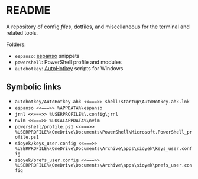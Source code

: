 # README

A repository of config _files_, dotfiles, and miscellaneous for the terminal
and related tools.

Folders:
- `espanso`: [espanso](https://espanso.org/) snippets
- `powershell`: PowerShell profile and modules
- `autohotkey`: [AutoHotkey](https://www.autohotkey.com/) scripts for Windows

## Symbolic links

- `autohotkey/AutoHotkey.ahk <<===>> shell:startup\AutoHotkey.ahk.lnk`
- `espanso <<===>> %APPDATA%\espanso`
- `jrnl <<===>> %USERPROFILE%\.config\jrnl`
- `nvim <<===>> %LOCALAPPDATA%\nvim`
- `powershell/profile.ps1 <<===>> %USERPROFILE%\OneDrive\Documents\PowerShell\Microsoft.PowerShell_profile.ps1`
- `sioyek/keys_user.config <<===>> %USERPROFILE%\OneDrive\Documents\Archive\apps\sioyek\keys_user.config`
- `sioyek/prefs_user.config <<===>> %USERPROFILE%\OneDrive\Documents\Archive\apps\sioyek\prefs_user.config`
